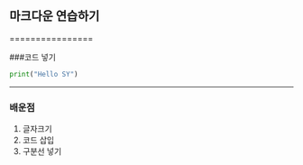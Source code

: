 ## 마크다운 연습하기

================

###코드 넣기
```python
print("Hello SY")
```
------------------------

### 배운점
1. 글자크기 
2. 코드 삽입
3. 구분선 넣기